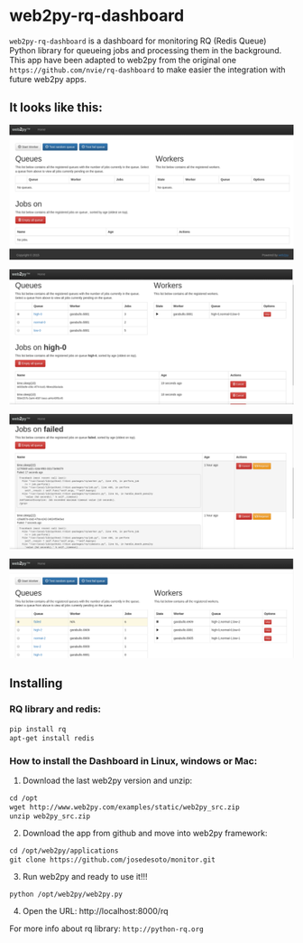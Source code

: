# web2py-rq-dashboard

`web2py-rq-dashboard` is a dashboard for monitoring RQ (Redis Queue) Python library for queueing jobs and processing them in the background. This app have been adapted to web2py from the original one `https://github.com/nvie/rq-dashboard` to make easier the integration with future web2py apps.

## It looks like this:

![](./static/images/rq.png)

![](./static/images/rq1.png)

![](./static/images/rq2.png)

![](./static/images/rq3.png)


## Installing

### RQ library and redis:
```
pip install rq
apt-get install redis
```

### How to install the Dashboard in Linux, windows or Mac:

1. Download the last web2py version and unzip:
```
cd /opt
wget http://www.web2py.com/examples/static/web2py_src.zip
unzip web2py_src.zip
```

2. Download the app from github and move into web2py framework:
```
cd /opt/web2py/applications
git clone https://github.com/josedesoto/monitor.git
```

3. Run web2py and ready to use it!!!
```
python /opt/web2py/web2py.py
```

4. Open the URL: http://localhost:8000/rq


For more info about rq library: `http://python-rq.org`
